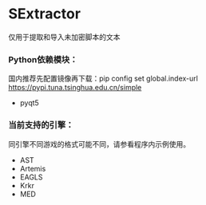 # SExtractor
 仅用于提取和导入未加密脚本的文本
 
### Python依赖模块：
国内推荐先配置镜像再下载：pip config set global.index-url https://pypi.tuna.tsinghua.edu.cn/simple
* pyqt5

### 当前支持的引擎：
同引擎不同游戏的格式可能不同，请参看程序内示例使用。
* AST
* Artemis
* EAGLS
* Krkr
* MED
